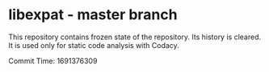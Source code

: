# libexpat - master branch

This repository contains frozen state of the repository.
Its history is cleared. It is used only for static code
analysis with Codacy.

Commit Time: 1691376309
